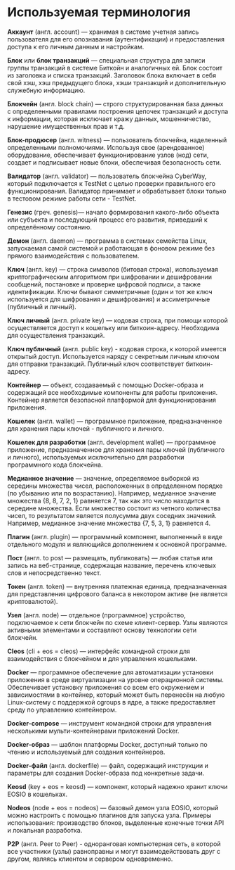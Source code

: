 Используемая терминология
=========================

**Аккаунт** (англ. account) — хранимая в системе учетная запись пользователя для его опознавания (аутентификации) и предоставления доступа к его личным данным и настройкам.  

**Блок** или **блок транзакций** — специальная структура для записи группы транзакций в системе Биткойн и аналогичных ей. Блок состоит из заголовка и списка транзакций. Заголовок блока включает в себя свой хэш, хэш предыдущего блока, хэши транзакций и дополнительную служебную информацию.   

**Блокчейн** (англ. block chain) — строго структурированная база данных с определенными правилами построения цепочек транзакций и доступа к информации, которая исключает кражу данных, мошенничество, нарушение имущественных прав и т.д.  

**Блок-продюсер** (англ. witness) — пользователь блокчейна, наделенный определенными полномочиями. Используя свое (арендованное) оборудование, обеспечивает функционирование узлов (нод) сети, создает и подписывает новые блоки, обеспечивая безопасность сети.  

**Валидатор** (англ. validator) — пользователь блокчейна CyberWay, который подключается к TestNet с целью проверки правильного его функционирования. Валидатор принимает и обрабатывает блоки только в тестовом режиме работы сети - TestNet.  

**Генезис** (греч. genesis)— начало формирования какого-либо объекта или субъекта и последующий процесс его развития, приведший к определённому состоянию.  

**Демон** (англ. daemon) — программа в системах семейства Linux, запускаемая самой системой и работающая в фоновом режиме без прямого взаимодействия с пользователем.  

**Ключ** (англ. key) — строка символов (битовая строка), используемая криптографическим алгоритмом при шифровании и дешифровании сообщений, постановке и проверке цифровой подписи, а также идентификации. Ключи бывают симметричные (один и тот же ключ используется для шифрования и дешифрования) и ассиметричные (публичный и личный). 

**Ключ личный** (англ. private key) — кодовая строка, при помощи которой осуществляется доступ к кошельку или биткоин-адресу. Необходима для осуществления транзакций.

**Ключ публичный** (англ. public key) - кодовая строка, к которой имеется открытый доступ. Используется наряду с секретным личным ключом для отправки транзакций. Публичный ключ соответствует биткоин-адресу.

**Контейнер** — объект, создаваемый с помощью Docker-образа и содержащий все необходимые компоненты для работы приложения. Контейнер является безопасной платформой для функционирования приложения.  

**Кошелек** (англ. wallet) — программное приложение, предназначенное для хранения пары ключей - публичного и личного.  
 
**Кошелек для разработки** (англ. development wallet) — программное приложение, предназначенное для хранения пары ключей (публичного и личного), используемых исключительно для разработки программного кода блокчейна.  

**Медианное значение** — значение, определяемое выборкой из середины множества чисел, расположенных в определенном порядке (по убыванию или по возрастанию). Например, медианное значение множества {8, 8, 7, 2, 1} равняется 7, так как это число находится в середине множества. Если множество состоит из четного количества чисел, то результатом является полусумма двух соседних значений. Например, медианное значение множества {7, 5, 3, 1} равняется 4.  
 
**Плагин** (англ. plugin) — программный компонент, выполненный в виде отдельного модуля и являющийся дополнением к основной программе.  

**Пост** (англ. to post — размещать, публиковать) — любая статья или запись на веб-странице, содержащая название, перечень ключевых слов и непосредственно текст.  

**Токен** (англ. token) — внутренняя платежная единица, предназначенная для представления цифрового баланса в некотором активе (не является криптовалютой).  

**Узел** (англ. node) — отдельное (программное) устройство, подключаемое к сети блокчейн по схеме клиент-сервер. Узлы являются активными элементами и составляют основу технологии сети блокчейн.  

**Cleos** (cli + eos = cleos) — интерфейс командной строки для взаимодействия с блокчейном и для управления кошельками.  

**Docker** — программное обеспечение для автоматизации установки приложения в среде виртуализации на уровне операционной системы. Обеспечивает установку приложения со всем его окружением и зависимостями в контейнер, который может быть перенесён на любую Linux-систему с поддержкой cgroups в ядре, а также предоставляет среду по управлению контейнером.  

**Docker-compose** — инструмент командной строки для управления несколькими мульти-контейнерами приложений Docker.  

**Docker-образ** — шаблон платформы Docker, доступный только по чтению и используемый для создания контейнеров.  

**Docker-файл** (англ. dockerfile) — файл, содержащий инструкции и параметры для создания Docker-образа под конкретные задачи.  

**Keosd** (key + eos = keosd) — компонент, который надежно хранит ключи EOSIO в кошельках.  

**Nodeos** (node + eos = nodeos) — базовый демон узла EOSIO, который можно настроить с помощью плагинов для запуска узла. Примеры использования: производство блоков, выделенные конечные точки API и локальная разработка.  

**P2P** (англ. Peer to Peer) - одноранговая компьютерная сеть, в которой все участники (узлы) равноправны и могут взаимодействовать друг с другом, являясь клиентом и сервером одновременно.  








